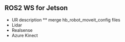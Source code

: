 ## ROS2 WS for Jetson <br>

* UR description
** merge hb_robot_moveit_config files
* Lidar
* Realsense
* Azure Kinect
